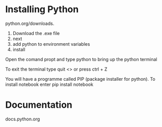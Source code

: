 Installing Python
==================

python.org/downloads.  

1. Download the .exe file
2. next
3. add python to environment variables
4. install

Open the comand propt and type python to bring up the python terminal

To exit the terminal type quit <> or press ctrl + Z

You will have a programme called PIP (package installer for python).  To install notebook enter pip install notebook






Documentation
===============
docs.python.org

